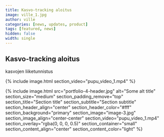 ```yaml
---
title: Kasvo-tracking aloitus
image: ville_1.jpg
author: ville
categories: [news, updates, product]
tags: [featured, news]
hidden: false
width: single
---
```


## Kasvo-tracking aloitus



kasvojen liiketunnistus

{% include image.html
  section_video="pupu_video_1.mp4"
%}



{% include image.html
  src="portfolio-4-header.jpg"
  alt="Some alt title"
  section_size="medium"
  section_padding_remove="top"
  section_title="Section title"
  section_subtitle="Section subtitle"
  section_header_align="center"
  section_header_color="#fff"
  section_background="primary"
  section_image="image-3.jpg"
  section_image_align="center-center"
  section_video="pupu_video_1.mp4"
  section_overlay="rgba(0, 0, 0, 0.5)"
  section_container="small"
  section_content_align="center"
  section_content_color="light"
%}
